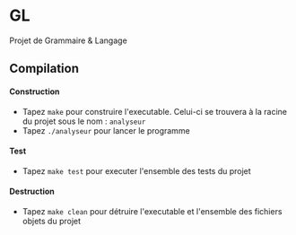 # GL
Projet de Grammaire &amp; Langage

## Compilation

#### Construction
- Tapez `make` pour construire l'executable. Celui-ci se trouvera à la racine du projet sous le nom : `analyseur`
- Tapez `./analyseur` pour lancer le programme

#### Test
- Tapez `make test` pour executer l'ensemble des tests du projet

#### Destruction
- Tapez `make clean` pour détruire l'executable et l'ensemble des fichiers objets du projet
